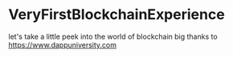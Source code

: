 # VeryFirstBlockchainExperience
let's take a little peek into the world of blockchain
big thanks to https://www.dappuniversity.com
